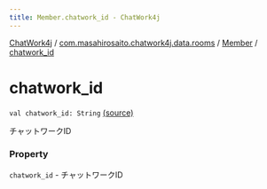 ```yaml
---
title: Member.chatwork_id - ChatWork4j
---
```


[ChatWork4j](../../index.md) / [com.masahirosaito.chatwork4j.data.rooms](../index.md) / [Member](index.md) / [chatwork_id](.)

# chatwork_id

`val chatwork_id: String` [(source)](https://github.com/MasahiroSaito/ChatWork4j/tree/master/src/main/kotlin/com/masahirosaito/chatwork4j/data/rooms/Member.kt#L19)

チャットワークID

### Property

`chatwork_id` - チャットワークID